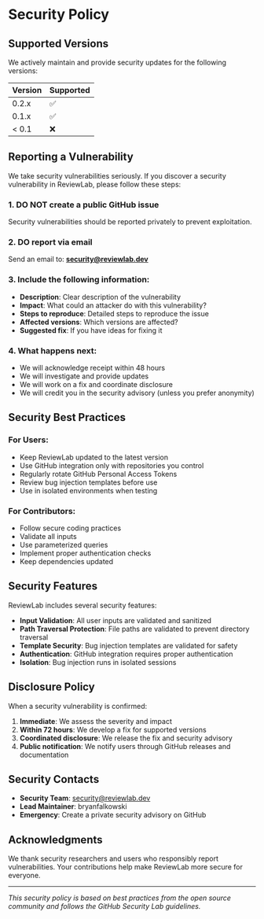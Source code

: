 # Security Policy

## Supported Versions

We actively maintain and provide security updates for the following versions:

| Version | Supported          |
| ------- | ------------------ |
| 0.2.x   | :white_check_mark: |
| 0.1.x   | :white_check_mark: |
| < 0.1   | :x:                |

## Reporting a Vulnerability

We take security vulnerabilities seriously. If you discover a security vulnerability in ReviewLab, please follow these steps:

### 1. **DO NOT** create a public GitHub issue
Security vulnerabilities should be reported privately to prevent exploitation.

### 2. **DO** report via email
Send an email to: **security@reviewlab.dev**

### 3. **Include the following information:**
- **Description**: Clear description of the vulnerability
- **Impact**: What could an attacker do with this vulnerability?
- **Steps to reproduce**: Detailed steps to reproduce the issue
- **Affected versions**: Which versions are affected?
- **Suggested fix**: If you have ideas for fixing it

### 4. **What happens next:**
- We will acknowledge receipt within 48 hours
- We will investigate and provide updates
- We will work on a fix and coordinate disclosure
- We will credit you in the security advisory (unless you prefer anonymity)

## Security Best Practices

### For Users:
- Keep ReviewLab updated to the latest version
- Use GitHub integration only with repositories you control
- Regularly rotate GitHub Personal Access Tokens
- Review bug injection templates before use
- Use in isolated environments when testing

### For Contributors:
- Follow secure coding practices
- Validate all inputs
- Use parameterized queries
- Implement proper authentication checks
- Keep dependencies updated

## Security Features

ReviewLab includes several security features:

- **Input Validation**: All user inputs are validated and sanitized
- **Path Traversal Protection**: File paths are validated to prevent directory traversal
- **Template Security**: Bug injection templates are validated for safety
- **Authentication**: GitHub integration requires proper authentication
- **Isolation**: Bug injection runs in isolated sessions

## Disclosure Policy

When a security vulnerability is confirmed:

1. **Immediate**: We assess the severity and impact
2. **Within 72 hours**: We develop a fix for supported versions
3. **Coordinated disclosure**: We release the fix and security advisory
4. **Public notification**: We notify users through GitHub releases and documentation

## Security Contacts

- **Security Team**: security@reviewlab.dev
- **Lead Maintainer**: bryanfalkowski
- **Emergency**: Create a private security advisory on GitHub

## Acknowledgments

We thank security researchers and users who responsibly report vulnerabilities. Your contributions help make ReviewLab more secure for everyone.

---

*This security policy is based on best practices from the open source community and follows the GitHub Security Lab guidelines.*
